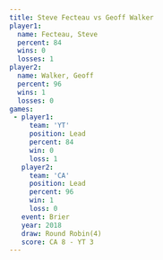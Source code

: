 ```yaml
---
title: Steve Fecteau vs Geoff Walker
player1:              
  name: Fecteau, Steve
  percent: 84         
  wins: 0             
  losses: 1           
player2:              
  name: Walker, Geoff 
  percent: 96         
  wins: 1             
  losses: 0           
games:
 - player1:        
     team: 'YT'    
     position: Lead
     percent: 84   
     win: 0        
     loss: 1       
   player2:        
     team: 'CA'    
     position: Lead
     percent: 96   
     win: 1        
     loss: 0       
   event: Brier        
   year: 2018          
   draw: Round Robin(4)
   score: CA 8 - YT 3  
---
```

